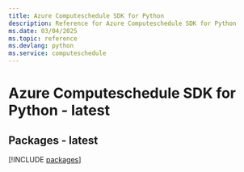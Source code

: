 ```yaml
---
title: Azure Computeschedule SDK for Python
description: Reference for Azure Computeschedule SDK for Python
ms.date: 03/04/2025
ms.topic: reference
ms.devlang: python
ms.service: computeschedule
---
```

# Azure Computeschedule SDK for Python - latest
## Packages - latest
[!INCLUDE [packages](computeschedule-index.md)]